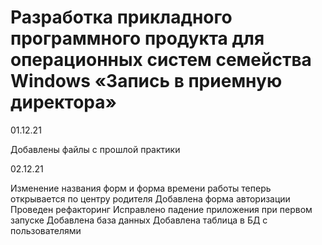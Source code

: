 # Разработка прикладного программного продукта для операционных систем семейства Windows «Запись в приемную директора»

01.12.21

Добавлены файлы с прошлой практики

02.12.21

Изменение названия форм и форма времени работы теперь открывается по центру родителя
Добавлена форма авторизации
Проведен рефакторинг
Исправлено падение приложения при первом запуске
Добавлена база данных
Добавлена таблица в БД с пользователями
